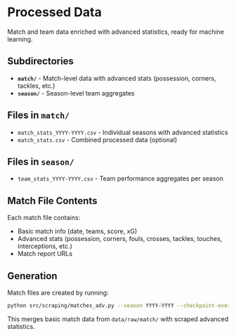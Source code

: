 # Processed Data

Match and team data enriched with advanced statistics, ready for machine learning.

## Subdirectories

- **`match/`** - Match-level data with advanced stats (possession, corners, tackles, etc.)
- **`season/`** - Season-level team aggregates

## Files in `match/`

- `match_stats_YYYY-YYYY.csv` - Individual seasons with advanced statistics
- `match_stats.csv` - Combined processed data (optional)

## Files in `season/`

- `team_stats_YYYY-YYYY.csv` - Team performance aggregates per season

## Match File Contents

Each match file contains:
- Basic match info (date, teams, score, xG)
- Advanced stats (possession, corners, fouls, crosses, tackles, touches, interceptions, etc.)
- Match report URLs

## Generation

Match files are created by running:
```bash
python src/scraping/matches_adv.py --season YYYY-YYYY --checkpoint-every 10
```

This merges basic match data from `data/raw/match/` with scraped advanced statistics.

